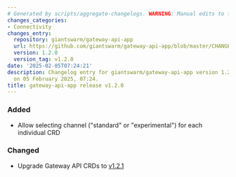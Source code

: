 ```yaml
---
# Generated by scripts/aggregate-changelogs. WARNING: Manual edits to this files will be overwritten.
changes_categories:
- Connectivity
changes_entry:
  repository: giantswarm/gateway-api-app
  url: https://github.com/giantswarm/gateway-api-app/blob/master/CHANGELOG.md#120---2025-02-05
  version: 1.2.0
  version_tag: v1.2.0
date: '2025-02-05T07:24:21'
description: Changelog entry for giantswarm/gateway-api-app version 1.2.0, published
  on 05 February 2025, 07:24.
title: gateway-api-app release v1.2.0
---
```


### Added
- Allow selecting channel ("standard" or "experimental") for each individual CRD
### Changed
- Upgrade Gateway API CRDs to [v1.2.1](https://github.com/kubernetes-sigs/gateway-api/releases/tag/v1.2.1)
